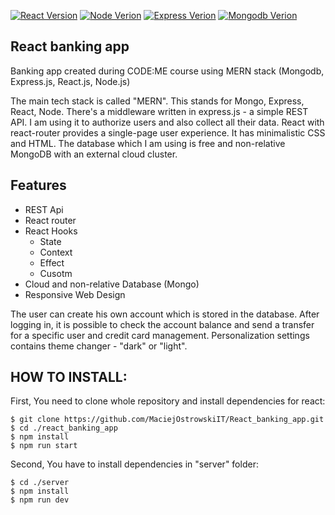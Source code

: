 [![React Version](https://img.shields.io/badge/React.js-18.2.0-brightgreen)](https://reactjs.org/)
[![Node Verion](https://img.shields.io/badge/Node.js-16.15.1-brightgreen)](https://nodejs.org/en/)
[![Express Verion](https://img.shields.io/badge/Express.js-4.x-brightgreen)](https://expressjs.com/)
[![Mongodb Verion](https://img.shields.io/badge/Mongodb-5.3-brightgreen)](https://www.mongodb.com/docs/manual/introduction/)

## React banking app

Banking app created during CODE:ME course using MERN stack
(Mongodb, Express.js, React.js, Node.js)

The main tech stack is called "MERN". This stands for Mongo,
Express, React, Node. There's a middleware written in
express.js - a simple REST API. I am using it to authorize
users and also collect all their data. React with
react-router provides a single-page user experience. It has
minimalistic CSS and HTML. The database which I am using is
free and non-relative MongoDB with an external cloud
cluster.

## Features

- REST Api
- React router
- React Hooks
  - State
  - Context
  - Effect
  - Cusotm
- Cloud and non-relative Database (Mongo)
- Responsive Web Design

The user can create his own account which is stored in the
database. After logging in, it is possible to check the
account balance and send a transfer for a specific user and
credit card management. Personalization settings contains
theme changer - "dark" or "light".

## HOW TO INSTALL:

First, You need to clone whole repository and install dependencies for react:

```
$ git clone https://github.com/MaciejOstrowskiIT/React_banking_app.git
$ cd ./react_banking_app
$ npm install
$ npm run start

```

Second, You have to install dependencies in "server" folder:

```
$ cd ./server
$ npm install
$ npm run dev

```
